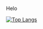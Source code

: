 Helo

[![Top Langs](https://github-readme-stats.vercel.app/api/top-langs/?username=acoatoitgs&theme=tokyonight&langs_count=5)](https://github.com/anuraghazra/github-readme-stats)
